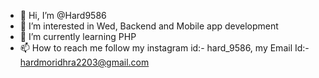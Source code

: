 - 👋 Hi, I’m @Hard9586
- 👀 I’m interested in Wed, Backend and Mobile app development
- 🌱 I’m currently learning PHP
- 📫 How to reach me follow my instagram id:- hard_9586, my Email Id:- hardmoridhra2203@gmail.com

<!---
Hard9586/Hard9586 is a ✨ special ✨ repository because its `README.md` (this file) appears on your GitHub profile.
You can click the Preview link to take a look at your changes.
--->
